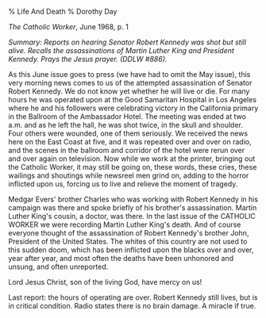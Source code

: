 % Life And Death
% Dorothy Day

*The Catholic Worker*, June 1968, p. 1

*Summary: Reports on hearing Senator Robert Kennedy was shot but still
alive. Recalls the assassinations of Martin Luther King and President
Kennedy. Prays the Jesus prayer. (DDLW \#886).*

As this June issue goes to press (we have had to omit the May issue),
this very morning news comes to us of the attempted assassination of
Senator Robert Kennedy. We do not know yet whether he will live or die.
For many hours he was operated upon at the Good Samaritan Hospital in
Los Angeles where he and his followers were celebrating victory in the
California primary in the Ballroom of the Ambassador Hotel. The meeting
was ended at two a.m. and as he left the hall, he was shot twice, in the
skull and shoulder. Four others were wounded, one of them seriously. We
received the news here on the East Coast at five, and it was repeated
over and over on radio, and the scenes in the ballroom and corridor of
the hotel were rerun over and over again on television. Now while we
work at the printer, bringing out the Catholic Worker, it may still be
going on, these words, these cries, these wailings and shoutings while
newsreel men grind on, adding to the horror inflicted upon us, forcing
us to live and relieve the moment of tragedy.

Medgar Evers' brother Charles who was working with Robert Kennedy in his
campaign was there and spoke briefly of his brother's assassination.
Martin Luther King's cousin, a doctor, was there. In the last issue of
the CATHOLIC WORKER we were recording Martin Luther King's death. And of
course everyone thought of the assassination of Robert Kennedy's brother
John, President of the United States. The whites of this country are not
used to this sudden doom, which has been inflicted upon the blacks over
and over, year after year, and most often the deaths have been unhonored
and unsung, and often unreported.

Lord Jesus Christ, son of the living God, have mercy on us!

Last report: the hours of operating are over. Robert Kennedy still
lives, but is in critical condition. Radio states there is no brain
damage. A miracle if true.
